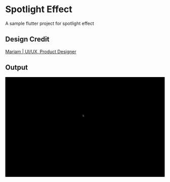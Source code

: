 # Spotlight Effect

A sample flutter project for spotlight effect

## Design Credit

[Mariam | UI/UX, Product Designer](https://dribbble.com/shots/24916113-Spotlight-effect-in-Figma)

## Output

![Spotlight Effect](./assets/spotlight_effect.gif)

